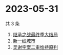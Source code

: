 # 2023-05-31

共 3 条

<!-- BEGIN ZHIHUSEARCH -->
<!-- 最后更新时间 Wed May 31 2023 10:22:03 GMT+0800 (China Standard Time) -->
1. [继承之战最终季大结局](https://www.zhihu.com/search?q=继承之战最终季大结局)
1. [新一线城市](https://www.zhihu.com/search?q=新一线城市)
1. [吴谢宇案二审维持原判](https://www.zhihu.com/search?q=吴谢宇案二审维持原判)
<!-- END ZHIHUSEARCH -->
